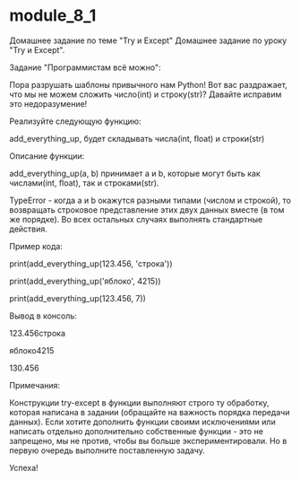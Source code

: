 # module_8_1
Домашнее задание по теме "Try и Except"
Домашнее задание по уроку "Try и Except".



Задание "Программистам всё можно":

Пора разрушать шаблоны привычного нам Python! Вот вас раздражает, что мы не можем сложить число(int) и строку(str)? Давайте исправим это недоразумение!



Реализуйте следующую функцию:

add_everything_up, будет складывать числа(int, float) и строки(str)


Описание функции:

add_everything_up(a, b) принимает a и b, которые могут быть как числами(int, float), так и строками(str).

TypeError - когда a и b окажутся разными типами (числом и строкой), то возвращать строковое представление этих двух данных вместе (в том же порядке). Во всех остальных случаях выполнять стандартные действия.



Пример кода:

print(add_everything_up(123.456, 'строка'))

print(add_everything_up('яблоко', 4215))

print(add_everything_up(123.456, 7))



Вывод в консоль:

123.456строка

яблоко4215

130.456



Примечания:

Конструкции try-except в функции выполняют строго ту обработку, которая написана в задании (обращайте на важность порядка передачи данных).
Если хотите дополнить функции своими исключениями или написать отдельно дополнительно собственные функции - это не запрещено, мы не против, чтобы вы больше экспериментировали. Но в первую очередь выполните поставленную задачу.






Успеха!

